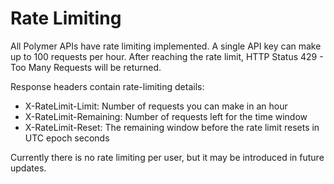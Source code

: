 # Rate Limiting

All Polymer APIs have rate limiting implemented. A single API key can make up to 100 requests per hour. After reaching the rate limit, HTTP Status 429 - Too Many Requests will be returned.

Response headers contain rate-limiting details:

- X-RateLimit-Limit: Number of requests you can make in an hour
- X-RateLimit-Remaining: Number of requests left for the time window
- X-RateLimit-Reset: The remaining window before the rate limit resets in UTC epoch seconds

Currently there is no rate limiting per user, but it may be introduced in future updates.
